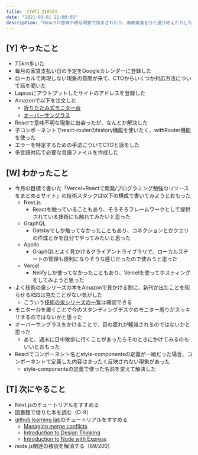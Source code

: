 ```yaml
---
title: 【YWT】210301
date: "2021-03-01 21:00:00"
description: "Reactの意味不明な現象で悩まされたり、画面実装をひと通り終えたりした"
---
```


## [Y] やったこと

- 7.5km歩いた
- 毎月の家賃支払い日の予定をGoogleカレンダーに登録した
- ローカルで再現しない現象の質問が来て、CTOからいくつか対応方法について話を聞いた
- Laprasにアウトプットしたサイトのアドレスを登録した
- Amazonで以下を注文した
  - [折りたたみ式モニター台](https://www.amazon.co.jp/gp/product/B07MQXGKT3)
  - [オーバーサングラス](https://www.amazon.co.jp/gp/product/B089M7C14H)
- Reactで意味不明な現象に出会ったが、なんとか解決した
- 子コンポーネントでreact-routerのhistory機能を使いたく、withRouter機能を使った
- エラーを特定するための手法についてCTOと話をした
- 多言語対応で必要な言語ファイルを作成した

## [W] わかったこと

- 今月の目標で書いた「Vercel+Reactで開発/プログラミング勉強のリソースをまとめるサイト」の技術スタックは以下の構成で書いてみようとおもった
  - Next.js
      - Reactを触っていることもあり、そろそろフレームワークとして提供されている技術にも触れてみたいと思った
  - GraphQL
      - Gatsbyでしか触ってなかったこともあり、コネクションとかクエリの作成とかを自分でやってみたいと思った
  - Apollo
      - GraphQLとよく見かけるクライアントライブラリで、ローカルステートの管理も便利になりそうな感じだったので使おうと思った
  - Vercel
      - Nelifyしか使ってなかったこともあり、Vercelを使ってホスティングをしてみようと思った
- よく技術の泉シリーズの本をAmazonで見かける割に、新刊が出たことを知らせるRSSは見たことがない気がした
  - こういう[技術の泉シリーズの一覧](https://bookwalker.jp/label/6000/)は確認できる
- モニター台を置くことで今のスタンディングデスクのモニター周りがスッキリするのではないかと思った
- オーバーサングラスをかけることで、目の疲れが軽減されるのではないかと思った
  - あと、週末に日中散歩に行くことがあったらそのときにかけてみるのもいいとおもった
- Reactでコンポーネント名とstyle-componentsの定義が一緒だった場合、コンポーネントで定義した内容はまったく反映されない現象があった
  - style-componentsの定義で使った名前を変えて解決した

## [T] 次にやること

- Next.jsのチュートリアルをすすめる
- 図書館で借りた本を読む（D-9）
- [github learning lab](https://lab.github.com/githubtraining)のチュートリアルをすすめる
  - [Managing merge conflicts](https://lab.github.com/githubtraining/managing-merge-conflicts)
  - [Introduction to Design Thinking](https://lab.github.com/githubtraining/introduction-to-design-thinking)
  - [Introduction to Node with Express](https://lab.github.com/everydeveloper/introduction-to-node-with-express)
- node.js関連の積読を解消する（69/200）
